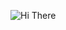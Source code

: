 ![Hi There](https://readme-typing-svg.herokuapp.com?color=7dee90&size=30&vCenter=true&lines=%F0%9F%91%8B+HI+,+I+am+Vishu+!)
